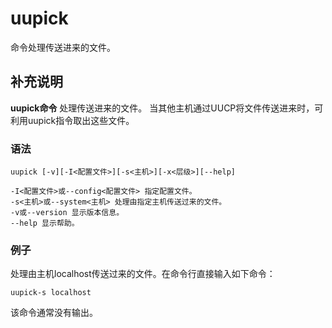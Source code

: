uupick
===

命令处理传送进来的文件。

## 补充说明

**uupick命令** 处理传送进来的文件。 当其他主机通过UUCP将文件传送进来时，可利用uupick指令取出这些文件。

### 语法  

```
uupick [-v][-I<配置文件>][-s<主机>][-x<层级>][--help]
```

  

```
-I<配置文件>或--config<配置文件> 指定配置文件。
-s<主机>或--system<主机> 处理由指定主机传送过来的文件。
-v或--version 显示版本信息。
--help 显示帮助。
```

### 例子

处理由主机localhost传送过来的文件。在命令行直接输入如下命令：

```
uupick-s localhost
```

该命令通常没有输出。


